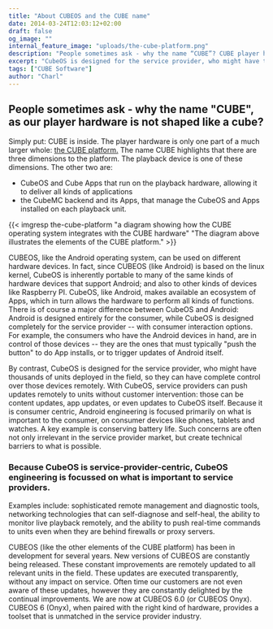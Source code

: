 ```yaml
---
title: "About CUBEOS and the CUBE name"
date: 2014-03-24T12:03:12+02:00
draft: false
og_image: ""
internal_feature_image: "uploads/the-cube-platform.png"
description: "People sometimes ask - why the name “CUBE”? CUBE player hardware is not shaped like a cube but the name represents an integrated CUBE platform."
excerpt: "CubeOS is designed for the service provider, who might have thousands of units deployed in the field, so they can have complete control over those devices remotely.  With CubeOS, service providers can push updates remotely to units without customer intervention: those can be content updates, app updates, or even updates to CubeOS itself."
tags: ["CUBE Software"]
author: "Charl"
---
```


## People sometimes ask - why the name "CUBE", as our player hardware is not shaped like a cube?

Simply put:  CUBE is inside.  The player hardware is only one part of a much larger whole: [the CUBE platform.](https://www.cubemc.com/cubentegration) The name CUBE highlights that there are three dimensions to the platform.  The playback device is one of these dimensions.  The other two are:

* CubeOS and Cube Apps that run on the playback hardware, allowing it to deliver all kinds of applications
* the CubeMC backend and its Apps, that manage the CubeOS and Apps installed on each playback unit.

{{< imgresp the-cube-platform "a diagram showing how the CUBE operating system integrates with the CUBE hardware" "The diagram above illustrates the elements of the CUBE platform." >}}

CUBEOS, like the Android operating system, can be used on different hardware devices. In fact, since CUBEOS  (like Android) is based on the linux kernel, CubeOS is inherently portable to many of the same kinds of hardware devices that support Android; and also to other kinds of devices like Raspberry PI. CubeOS, like Android, makes available an ecosystem of Apps, which in turn allows the hardware to perform all kinds of functions. There is of course a major difference between CubeOS and Android:  Android is designed entirely for the consumer, while CubeOS is designed completely for the service provider -- with consumer interaction options. For example, the consumers who have the Android devices in hand, are in control of those devices -- they are the ones that must typically "push the button" to do App installs, or to trigger updates of Android itself. 

By contrast, CubeOS is designed for the service provider, who might have thousands of units deployed in the field, so they can have complete control over those devices remotely.  With CubeOS, service providers can push updates remotely to units without customer intervention: those can be content updates, app updates, or even updates to CubeOS itself. Because it is consumer centric, Android engineering is focused primarily on what is important to the consumer, on  consumer devices like phones, tablets and watches. A key example is conserving battery life.  Such concerns are often not only irrelevant in the service provider market, but create technical barriers to what is possible. 

### Because CubeOS is service-provider-centric, CubeOS engineering is focussed on what is important to service providers.

Examples include:  sophisticated remote management and diagnostic tools, networking technologies that can self-diagnose and self-heal,  the ability to monitor live playback remotely, and the ability to push real-time commands to units even when they are behind firewalls or proxy servers.

CUBEOS (like the other elements of the CUBE platform) has been in development for several years.  New versions of CUBEOS are constantly being released.  These constant improvements are remotely updated to all relevant units in the field.  These updates are executed transparently, without any impact on service. Often time our customers are not even aware of these updates, however they are constantly delighted by the continual improvements. We are now at CUBEOS 6.0 (or CUBEOS Onyx). CUBEOS 6 (Onyx), when paired with the right kind of hardware, provides a toolset that is unmatched in the service provider industry.